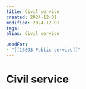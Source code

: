 ```yaml
---
title: Civil service
created: 2024-12-01
modified: 2024-12-01
tags: 
alias: Civil service

usedFor:
- "[[16893 Public service]]"
---
```

# Civil service
